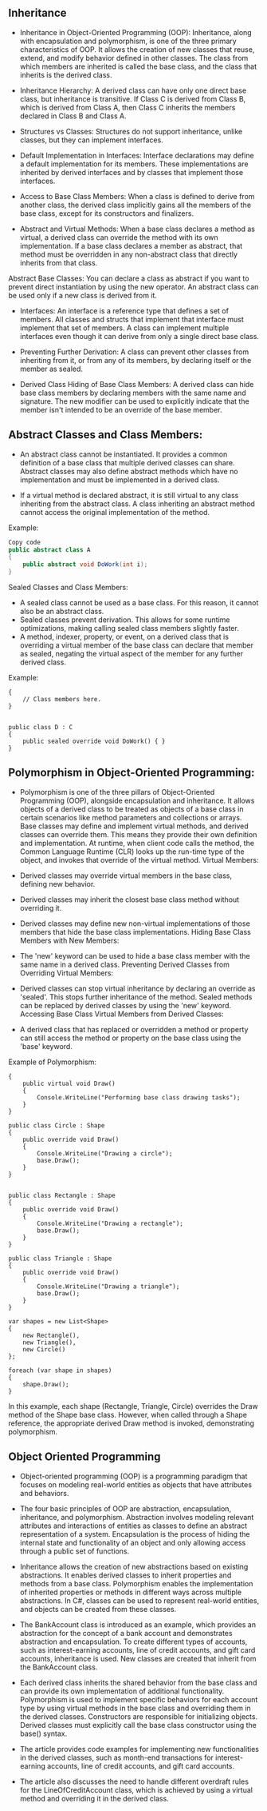 ## Inheritance

- Inheritance in Object-Oriented Programming (OOP): Inheritance, along with encapsulation and polymorphism, is one of the three primary characteristics of OOP. It allows the creation of new classes that reuse, extend, and modify behavior defined in other classes. The class from which members are inherited is called the base class, and the class that inherits is the derived class.

- Inheritance Hierarchy: A derived class can have only one direct base class, but inheritance is transitive. If Class C is derived from Class B, which is derived from Class A, then Class C inherits the members declared in Class B and Class A.

- Structures vs Classes: Structures do not support inheritance, unlike classes, but they can implement interfaces.

- Default Implementation in Interfaces: Interface declarations may define a default implementation for its members. These implementations are inherited by derived interfaces and by classes that implement those interfaces.

- Access to Base Class Members: When a class is defined to derive from another class, the derived class implicitly gains all the members of the base class, except for its constructors and finalizers.

- Abstract and Virtual Methods: When a base class declares a method as virtual, a derived class can override the method with its own implementation. If a base class declares a member as abstract, that method must be overridden in any non-abstract class that directly inherits from that class.

Abstract Base Classes: You can declare a class as abstract if you want to prevent direct instantiation by using the new operator. An abstract class can be used only if a new class is derived from it.

- Interfaces: An interface is a reference type that defines a set of members. All classes and structs that implement that interface must implement that set of members. A class can implement multiple interfaces even though it can derive from only a single direct base class.

- Preventing Further Derivation: A class can prevent other classes from inheriting from it, or from any of its members, by declaring itself or the member as sealed.

- Derived Class Hiding of Base Class Members: A derived class can hide base class members by declaring members with the same name and signature. The new modifier can be used to explicitly indicate that the member isn't intended to be an override of the base member.


## Abstract Classes and Class Members:

- An abstract class cannot be instantiated. It provides a common definition of a base class that multiple derived classes can share.
Abstract classes may also define abstract methods which have no implementation and must be implemented in a derived class.

- If a virtual method is declared abstract, it is still virtual to any class inheriting from the abstract class. A class inheriting an abstract method cannot access the original implementation of the method.

Example:

```C#
Copy code
public abstract class A
{
    public abstract void DoWork(int i);
} 
```

Sealed Classes and Class Members:

- A sealed class cannot be used as a base class. For this reason, it cannot also be an abstract class.
- Sealed classes prevent derivation. This allows for some runtime optimizations, making calling sealed class members slightly faster.
- A method, indexer, property, or event, on a derived class that is overriding a virtual member of the base class can declare that member as sealed, negating the virtual aspect of the member for any further derived class.

Example:


```public sealed class D
{
    // Class members here.
} 


public class D : C
{
    public sealed override void DoWork() { }
}
```

## Polymorphism in Object-Oriented Programming:

- Polymorphism is one of the three pillars of Object-Oriented Programming (OOP), alongside encapsulation and inheritance. It allows objects of a derived class to be treated as objects of a base class in certain scenarios like method parameters and collections or arrays.
Base classes may define and implement virtual methods, and derived classes can override them. This means they provide their own definition and implementation.
At runtime, when client code calls the method, the Common Language Runtime (CLR) looks up the run-time type of the object, and invokes that override of the virtual method.
Virtual Members:

- Derived classes may override virtual members in the base class, defining new behavior.
- Derived classes may inherit the closest base class method without overriding it.
- Derived classes may define new non-virtual implementations of those members that hide the base class implementations.
Hiding Base Class Members with New Members:

- The 'new' keyword can be used to hide a base class member with the same name in a derived class.
Preventing Derived Classes from Overriding Virtual Members:

- Derived classes can stop virtual inheritance by declaring an override as 'sealed'. This stops further inheritance of the method.
Sealed methods can be replaced by derived classes by using the 'new' keyword.
Accessing Base Class Virtual Members from Derived Classes:

- A derived class that has replaced or overridden a method or property can still access the method or property on the base class using the 'base' keyword.

Example of Polymorphism:

```public class Shape
{
    public virtual void Draw()
    {
        Console.WriteLine("Performing base class drawing tasks");
    }
}

public class Circle : Shape
{
    public override void Draw()
    {
        Console.WriteLine("Drawing a circle");
        base.Draw();
    }
}


public class Rectangle : Shape
{
    public override void Draw()
    {
        Console.WriteLine("Drawing a rectangle");
        base.Draw();
    }
}

public class Triangle : Shape
{
    public override void Draw()
    {
        Console.WriteLine("Drawing a triangle");
        base.Draw();
    }
}

var shapes = new List<Shape>
{
    new Rectangle(),
    new Triangle(),
    new Circle()
};

foreach (var shape in shapes)
{
    shape.Draw();
}
```


In this example, each shape (Rectangle, Triangle, Circle) overrides the Draw method of the Shape base class. However, when called through a Shape reference, the appropriate derived Draw method is invoked, demonstrating polymorphism.

## Object Oriented Programming 

- Object-oriented programming (OOP) is a programming paradigm that focuses on modeling real-world entities as objects that have attributes and behaviors.
- The four basic principles of OOP are abstraction, encapsulation, inheritance, and polymorphism.
Abstraction involves modeling relevant attributes and interactions of entities as classes to define an abstract representation of a system.
Encapsulation is the process of hiding the internal state and functionality of an object and only allowing access through a public set of functions.

- Inheritance allows the creation of new abstractions based on existing abstractions. It enables derived classes to inherit properties and methods from a base class.
Polymorphism enables the implementation of inherited properties or methods in different ways across multiple abstractions.
In C#, classes can be used to represent real-world entities, and objects can be created from these classes.

- The BankAccount class is introduced as an example, which provides an abstraction for the concept of a bank account and demonstrates abstraction and encapsulation.
To create different types of accounts, such as interest-earning accounts, line of credit accounts, and gift card accounts, inheritance is used. New classes are created that inherit from the BankAccount class.

- Each derived class inherits the shared behavior from the base class and can provide its own implementation of additional functionality.
Polymorphism is used to implement specific behaviors for each account type by using virtual methods in the base class and overriding them in the derived classes.
Constructors are responsible for initializing objects. Derived classes must explicitly call the base class constructor using the base() syntax.

- The article provides code examples for implementing new functionalities in the derived classes, such as month-end transactions for interest-earning accounts, line of credit accounts, and gift card accounts.

- The article also discusses the need to handle different overdraft rules for the LineOfCreditAccount class, which is achieved by using a virtual method and overriding it in the derived class.
